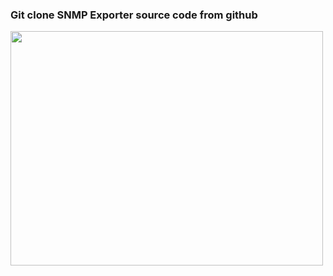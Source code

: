 <h3>Git clone SNMP Exporter source code from github</h3>

<img src="https://github.com/DangSys/Grafana/assets/168504365/e81a5c1f-e1aa-4e9d-b0d9-2e9015ca9b06" width=500, height=375/>


